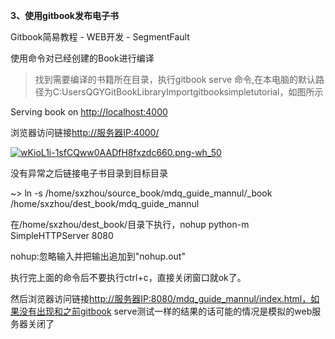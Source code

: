 **3、使用gitbook发布电子书**

Gitbook简易教程 - WEB开发 - SegmentFault

使用命令对已经创建的Book进行编译

> 找到需要编译的书籍所在目录，执行gitbook serve 命令,在本电脑的默认路径为C:UsersQGYGitBookLibraryImportgitbooksimpletutorial，如图所示

Serving book on [http://localhost:4000](http://localhost:4000/)

浏览器访问链接[http://服务器IP:4000/](http://182.180.14.120:4000/)

[![](https://s1.51cto.com/wyfs02/M01/8E/60/wKioL1i-1sfCQww0AADfH8fxzdc660.png-wh_500x0-wm_3-wmp_4-s_4286105878.png "wKioL1i-1sfCQww0AADfH8fxzdc660.png-wh\_50")](https://s1.51cto.com/wyfs02/M01/8E/60/wKioL1i-1sfCQww0AADfH8fxzdc660.png-wh_500x0-wm_3-wmp_4-s_4286105878.png)

没有异常之后链接电子书目录到目标目录

~&gt; ln -s /home/sxzhou/source\_book/mdq\_guide\_mannul/\_book /home/sxzhou/dest\_book/mdq\_guide\_mannul

在/home/sxzhou/dest\_book/目录下执行，nohup python-m SimpleHTTPServer 8080

nohup:忽略输入并把输出追加到"nohup.out"

执行完上面的命令后不要执行ctrl+c，直接关闭窗口就ok了。

然后浏览器访问链接[http://服务器IP:8080/mdq\_guide\_mannul/index.html，如果没有出现和之前gitbook](http://服务器IP:8080/mdq_guide_mannul/index.html，如果没有出现和之前gitbook) serve测试一样的结果的话可能的情况是模拟的web服务器关闭了

